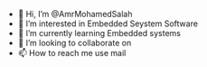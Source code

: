 - 👋 Hi, I’m @AmrMohamedSalah
- 👀 I’m interested in Embedded Seystem Software 
- 🌱 I’m currently learning Embedded systems 
- 💞️ I’m looking to collaborate on 
- 📫 How to reach me use mail 

<!---
AmrMohamedSalah/AmrMohamedSalah is a ✨ special ✨ repository because its `README.md` (this file) appears on your GitHub profile.
You can click the Preview link to take a look at your changes.
--->
